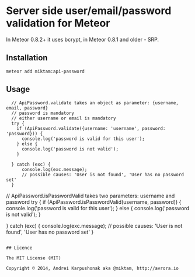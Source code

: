 # Server side user/email/password validation for Meteor

In Meteor 0.8.2+ it uses bcrypt, in Meteor 0.8.1 and older - SRP.

## Installation
`meteor add miktam:api-password`

## Usage

```
  // ApiPassword.validate takes an object as parameter: {username, email, password}
  // password is mandatory
  // either username or email is mandatory
  try {
    if (ApiPassword.validate({username: 'username', password: 'password})) {
      console.log('password is valid for this user');
    } else {
      console.log('password is not valid');
    }

  } catch (exc) {
      console.log(exc.message);
      // possible causes: 'User is not found', 'User has no password set'
  }

```
  // ApiPassword.isPasswordValid takes two parameters: username and password
  try {
    if (ApiPassword.isPasswordValid(username, password)) {
      console.log('password is valid for this user');
    } else {
      console.log('password is not valid');
    }

  } catch (exc) {
      console.log(exc.message);
      // possible causes: 'User is not found', 'User has no password set'
  }
```

## Licence

The MIT License (MIT)

Copyright © 2014, Andrei Karpushonak aka @miktam, http://avrora.io